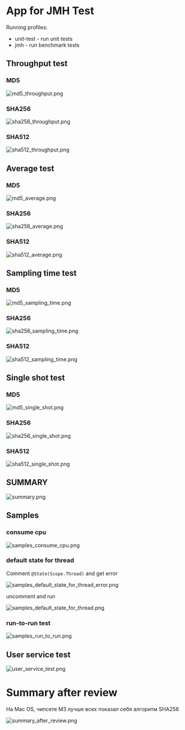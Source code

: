 # App for JMH Test

Running profiles:
- unit-test - run unit tests
- jmh - run benchmark tests

## Throughput test

### MD5

![md5_throughput.png](src/main/resources/results/md5_throughput.png)

### SHA256

![sha256_throughput.png](src/main/resources/results/sha256_throughput.png)

### SHA512

![sha512_throughput.png](src/main/resources/results/sha512_throughput.png)

## Average test

### MD5

![md5_average.png](src/main/resources/results/md5_average.png)

### SHA256

![sha256_average.png](src/main/resources/results/sha256_average.png)

### SHA512

![sha512_average.png](src/main/resources/results/sha512_average.png)

## Sampling time test

### MD5

![md5_sampling_time.png](src/main/resources/results/md5_sampling_time.png)

### SHA256

![sha256_sampling_time.png](src/main/resources/results/sha256_sampling_time.png)

### SHA512

![sha512_sampling_time.png](src/main/resources/results/sha512_sampling_time.png)

## Single shot test

### MD5

![md5_single_shot.png](src/main/resources/results/md5_single_shot.png)

### SHA256

![sha256_single_shot.png](src/main/resources/results/sha256_single_shot.png)

### SHA512

![sha512_single_shot.png](src/main/resources/results/sha512_single_shot.png)

## SUMMARY

![summary.png](src/main/resources/results/summary.png)

## Samples

### consume cpu

![samples_consume_cpu.png](src/main/resources/results/samples_consume_cpu.png)

### default state for thread

Comment `@State(Scope.Thread)` and get error

![samples_default_state_for_thread_error.png](src/main/resources/results/samples_default_state_for_thread_error.png)

uncomment and run

![samples_default_state_for_thread.png](src/main/resources/results/samples_default_state_for_thread.png)

### run-to-run test

![samples_run_to_run.png](src/main/resources/results/samples_run_to_run.png)

## User service test

![user_service_test.png](src/main/resources/results/user_service_test.png)

# Summary after review

На Mac OS, чипсете M3 лучше всех показал себя алгоритм SHA256

![summary_after_review.png](src/main/resources/results/summary_after_review.png)